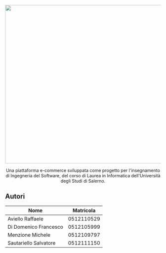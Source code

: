 <p align="center">
  <img src="https://github.com/raffaeleav/card-exchange/assets/114619463/1e07d729-f3a2-4689-a1fb-c1f817410835" width="512" heigth="120">
</p>

<p align="center">
  Una piattaforma e-commerce sviluppata come progetto per l'insegnamento di Ingegneria del Software, del corso di Laurea in Informatica dell'Università degli Studi di Salerno. 
</p>


## Autori
|Nome|Matricola|
|----|---------|
| Aviello Raffaele | 0512110529 |
| Di Domenico Francesco | 0512105999 |
| Menzione Michele | 0512109797 |
| Sautariello Salvatore | 0512111150 |
